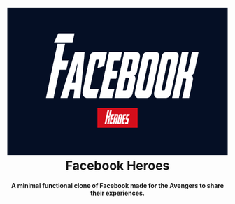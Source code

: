 <h1 align="center">
  <br>
  <a href="http://www.amitmerchant.com/electron-markdownify"><img src="./src/docs/img/GithuRepo2.png" alt="Facebook clone" width="700" height="338"></a>
  <br>
      Facebook Heroes
  <br>
</h1>

<h4 align="center">A minimal functional clone of Facebook made for the Avengers to share their experiences.</h4>

